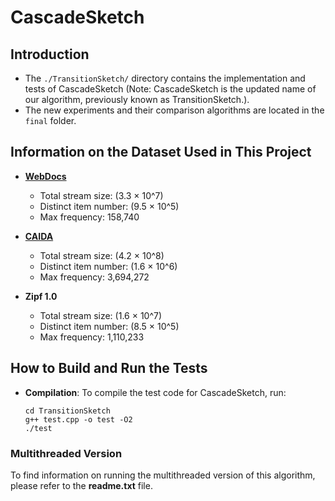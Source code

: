 # CascadeSketch

## Introduction
- The `./TransitionSketch/` directory contains the implementation and tests of CascadeSketch (Note: CascadeSketch is the updated name of our algorithm, previously known as TransitionSketch.).
- The new experiments and their comparison algorithms are located in the `final` folder.

## Information on the Dataset Used in This Project
- **[WebDocs](http://fimi.uantwerpen.be/data/)**
  - Total stream size: \(3.3 × 10^7\) 
  - Distinct item number: \(9.5 × 10^5\)
  - Max frequency: 158,740

- **[CAIDA](https://www.caida.org/catalog/datasets/passive_dataset/)**
  - Total stream size: \(4.2 × 10^8\)
  - Distinct item number: \(1.6 × 10^6\)
  - Max frequency: 3,694,272

- **Zipf 1.0**
  - Total stream size: \(1.6 × 10^7\)
  - Distinct item number: \(8.5 × 10^5\)
  - Max frequency: 1,110,233

## How to Build and Run the Tests

- **Compilation**: To compile the test code for CascadeSketch, run:

  ```shell
  cd TransitionSketch
  g++ test.cpp -o test -O2
  ./test
  ```

### Multithreaded Version
To find information on running the multithreaded version of this algorithm, please refer to the **readme.txt** file.




